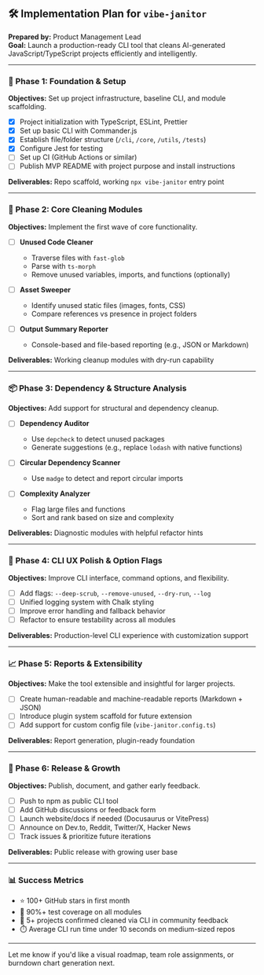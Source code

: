 ## 🛠️ Implementation Plan for `vibe-janitor`

**Prepared by:** Product Management Lead  
**Goal:** Launch a production-ready CLI tool that cleans AI-generated JavaScript/TypeScript projects efficiently and intelligently.

---

### 🔄 Phase 1: Foundation & Setup 

**Objectives:** Set up project infrastructure, baseline CLI, and module scaffolding.

- [x] Project initialization with TypeScript, ESLint, Prettier
- [x] Set up basic CLI with Commander.js
- [x] Establish file/folder structure (`/cli`, `/core`, `/utils`, `/tests`)
- [x] Configure Jest for testing
- [ ] Set up CI (GitHub Actions or similar)
- [ ] Publish MVP README with project purpose and install instructions

**Deliverables:** Repo scaffold, working `npx vibe-janitor` entry point

---

### 🧼 Phase 2: Core Cleaning Modules 

**Objectives:** Implement the first wave of core functionality.

- [ ] **Unused Code Cleaner**
  - Traverse files with `fast-glob`
  - Parse with `ts-morph`
  - Remove unused variables, imports, and functions (optionally)

- [ ] **Asset Sweeper**
  - Identify unused static files (images, fonts, CSS)
  - Compare references vs presence in project folders

- [ ] **Output Summary Reporter**
  - Console-based and file-based reporting (e.g., JSON or Markdown)
  
**Deliverables:** Working cleanup modules with dry-run capability

---

### 📦 Phase 3: Dependency & Structure Analysis 

**Objectives:** Add support for structural and dependency cleanup.

- [ ] **Dependency Auditor**
  - Use `depcheck` to detect unused packages
  - Generate suggestions (e.g., replace `lodash` with native functions)

- [ ] **Circular Dependency Scanner**
  - Use `madge` to detect and report circular imports

- [ ] **Complexity Analyzer**
  - Flag large files and functions
  - Sort and rank based on size and complexity

**Deliverables:** Diagnostic modules with helpful refactor hints

---

### 🔧 Phase 4: CLI UX Polish & Option Flags 

**Objectives:** Improve CLI interface, command options, and flexibility.

- [ ] Add flags: `--deep-scrub`, `--remove-unused`, `--dry-run`, `--log`
- [ ] Unified logging system with Chalk styling
- [ ] Improve error handling and fallback behavior
- [ ] Refactor to ensure testability across all modules

**Deliverables:** Production-level CLI experience with customization support

---

### 📈 Phase 5: Reports & Extensibility

**Objectives:** Make the tool extensible and insightful for larger projects.

- [ ] Create human-readable and machine-readable reports (Markdown + JSON)
- [ ] Introduce plugin system scaffold for future extension
- [ ] Add support for custom config file (`vibe-janitor.config.ts`)

**Deliverables:** Report generation, plugin-ready foundation

---

### 🚀 Phase 6: Release & Growth 

**Objectives:** Publish, document, and gather early feedback.

- [ ] Push to npm as public CLI tool
- [ ] Add GitHub discussions or feedback form
- [ ] Launch website/docs if needed (Docusaurus or VitePress)
- [ ] Announce on Dev.to, Reddit, Twitter/X, Hacker News
- [ ] Track issues & prioritize future iterations

**Deliverables:** Public release with growing user base

---

### 📊 Success Metrics

- ⭐ 100+ GitHub stars in first month
- 🧪 90%+ test coverage on all modules
- 🧼 5+ projects confirmed cleaned via CLI in community feedback
- ⏱️ Average CLI run time under 10 seconds on medium-sized repos

---

Let me know if you'd like a visual roadmap, team role assignments, or burndown chart generation next.


